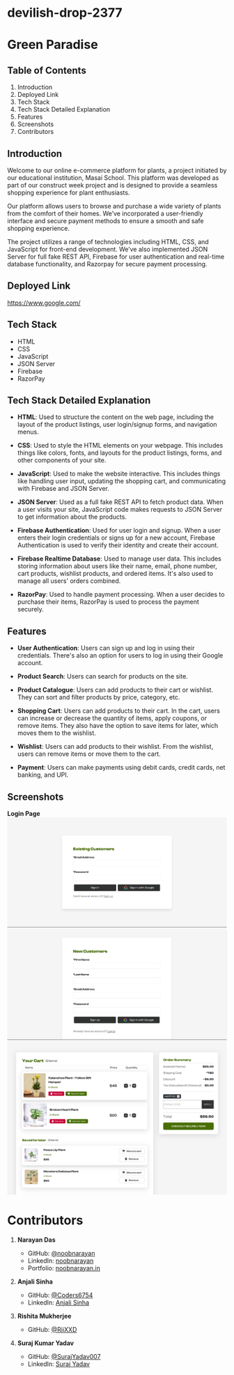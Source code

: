 # devilish-drop-2377

# Green Paradise

## Table of Contents

1. Introduction
2. Deployed Link
3. Tech Stack
4. Tech Stack Detailed Explanation
5. Features
6. Screenshots
7. Contributors

## Introduction

Welcome to our online e-commerce platform for plants, a project initiated by our educational institution, Masai School. This platform was developed as part of our construct week project and is designed to provide a seamless shopping experience for plant enthusiasts.

Our platform allows users to browse and purchase a wide variety of plants from the comfort of their homes. We’ve incorporated a user-friendly interface and secure payment methods to ensure a smooth and safe shopping experience.

The project utilizes a range of technologies including HTML, CSS, and JavaScript for front-end development. We’ve also implemented JSON Server for full fake REST API, Firebase for user authentication and real-time database functionality, and Razorpay for secure payment processing.

## Deployed Link

https://www.google.com/

## Tech Stack

- HTML
- CSS
- JavaScript
- JSON Server
- Firebase
- RazorPay

## Tech Stack Detailed Explanation

- **HTML**: Used to structure the content on the web page, including the layout of the product listings, user login/signup forms, and navigation menus.

- **CSS**: Used to style the HTML elements on your webpage. This includes things like colors, fonts, and layouts for the product listings, forms, and other components of your site.

- **JavaScript**: Used to make the website interactive. This includes things like handling user input, updating the shopping cart, and communicating with Firebase and JSON Server.

- **JSON Server**: Used as a full fake REST API to fetch product data. When a user visits your site, JavaScript code makes requests to JSON Server to get information about the products.

- **Firebase Authentication**: Used for user login and signup. When a user enters their login credentials or signs up for a new account, Firebase Authentication is used to verify their identity and create their account.

- **Firebase Realtime Database**: Used to manage user data. This includes storing information about users like their name, email, phone number, cart products, wishlist products, and ordered items. It's also used to manage all users' orders combined.

- **RazorPay**: Used to handle payment processing. When a user decides to purchase their items, RazorPay is used to process the payment securely.

## Features

- **User Authentication**: Users can sign up and log in using their credentials. There's also an option for users to log in using their Google account.

- **Product Search**: Users can search for products on the site.

- **Product Catalogue**: Users can add products to their cart or wishlist. They can sort and filter products by price, category, etc.

- **Shopping Cart**: Users can add products to their cart. In the cart, users can increase or decrease the quantity of items, apply coupons, or remove items. They also have the option to save items for later, which moves them to the wishlist.

- **Wishlist**: Users can add products to their wishlist. From the wishlist, users can remove items or move them to the cart.

- **Payment**: Users can make payments using debit cards, credit cards, net banking, and UPI.

## Screenshots

**Login Page**
![Login Page](/images/Readme%20Images/Login%20Page.png)
![Sign Up Page](/images/Readme%20Images/Sign%20up%20page.png)
![Cart Page](/images/Readme%20Images/Cart_page.png)

# Contributors

1. **Narayan Das**

   - GitHub: [@noobnarayan](https://github.com/noobnarayan)
   - LinkedIn: [noobnarayan](https://www.linkedin.com/in/noobnarayan)
   - Portfolio: [noobnarayan.in](https://noobnarayan.in/)

2. **Anjali Sinha**

   - GitHub: [@Coders6754](https://github.com/Coders6754)
   - LinkedIn: [Anjali Sinha](https://www.linkedin.com/in/anjali-sinha-60528b22b/)

3. **Rishita Mukherjee**

   - GitHub: [@RiiXXD](https://github.com/RiiXXD)

4. **Suraj Kumar Yadav**
   - GitHub: [@SurajYadav007](https://github.com/SurajYadav007)
   - LinkedIn: [Suraj Yadav](https://www.linkedin.com/in/suraj-yadav-387bb7253/)
